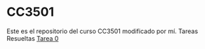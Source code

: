 # CC3501
Este es el repositorio del curso CC3501 modificado por mí. 
Tareas Resueltas
[Tarea 0](https://github.com/fgutierrezalbornoz/CC3501/blob/master/Tarea0.py)
